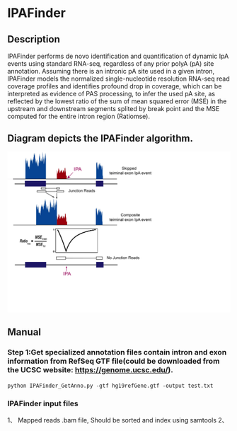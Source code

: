 # IPAFinder

## Description
IPAFinder performs de novo identification and quantification of dynamic IpA events using standard RNA-seq, regardless of any prior polyA (pA) site annotation. Assuming there is an intronic pA site used in a given intron, IPAFinder models the normalized single-nucleotide resolution RNA-seq read coverage profiles and identifies profound drop in coverage, which can be interpreted as evidence of PAS processing, to infer the used pA site, as reflected by the lowest ratio of the sum of mean squared error (MSE) in the upstream and downstream segments splited by break point and the MSE computed for the entire intron region (Ratiomse).

##  Diagram depicts the IPAFinder algorithm. 
![Sketch](https://github.com/ZhaozzReal/IPAFinder/blob/master/GitHub_manual.jpg)

## Manual

### Step 1:Get specialized annotation files contain intron and exon information from RefSeq GTF file(could be downloaded from the UCSC website: https://genome.ucsc.edu/).
 ```python IPAFinder_GetAnno.py -gtf hg19refGene.gtf -output test.txt```
 
### IPAFinder input files
 1、 Mapped reads .bam file, Should be sorted and index using samtools
 2、 
